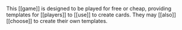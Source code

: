 This [[game]] is designed to be played for free or cheap, providing templates for [[players]] to [[use]] to create cards. They may [[also]] [[choose]] to create their own templates.
